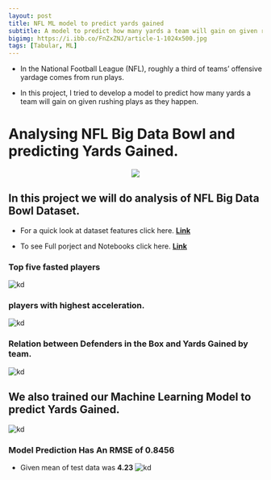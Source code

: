 ```yaml
---
layout: post
title: NFL ML model to predict yards gained
subtitle: A model to predict how many yards a team will gain on given rushing plays as they happen. 
bigimg: https://i.ibb.co/FnZxZNJ/article-1-1024x500.jpg
tags: [Tabular, ML]
---
```



* In the National Football League (NFL), roughly a third of teams’ offensive yardage comes from run plays.

* In this project, I tried to develop a model to predict how many yards a team will gain on given rushing plays as they happen.

# Analysing NFL Big Data Bowl and predicting Yards Gained.

<center><img src='https://i.ibb.co/FnZxZNJ/article-1-1024x500.jpg'></center>

## In this project we will do analysis of NFL Big Data Bowl Dataset.

* For a quick look at dataset features click here. [**Link**](https://shadab4150.github.io/NFL-ML-model-to-predict-yards-gained/nfl_overview.html)

* To see Full porject and Notebooks click here. [**Link**](https://shadab4150.github.io/NFL-ML-model-to-predict-yards-gained/nfl_analysis_yards_gained_prediction.html)
### Top five fasted players
![kd](https://i.ibb.co/c6mLy2d/jjbj.png)

### players with highest acceleration.
![kd](https://i.ibb.co/d2b3RzL/cycyycg.png)

### Relation between Defenders in the Box and Yards Gained by team.

![kd](https://i.ibb.co/PDWCP7T/dret.png)

## We also trained our Machine Learning Model to predict Yards Gained.

![kd](https://i.ibb.co/jgt2Ftb/ml-en.png)

### Model Prediction Has An RMSE of 0.8456

* Given mean of test data was **4.23**
![kd](https://i.ibb.co/mzSQmRB/asdf.png)
